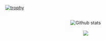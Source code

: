 [![trophy](https://github-profile-trophy.vercel.app/?username=Eric-Coutinho&theme=onedark)](https://github.com/ryo-ma/github-profile-trophy)
<!-- <div align="center">
      <img src="https://github-readme-stats.vercel.app/api?username=Eric-Coutinho&show_icons=true&title_color=fff&icon_color=79ff97&text_color=9f9f9f&bg_color=151515"/>
</div> -->
<br>
<div align="center">
      <img
        src="https://github-readme-stats.vercel.app/api/top-langs/?username=eric-coutinho&theme=dark&hide_border=false&include_all_commits=true&count_private=true&layout=compact"
        alt="Github stats"
      />
</div>
<br>
<div align="center">
      <img id="example-view" src="https://spotify-github-profile.vercel.app/api/view?uid=31vwslg7xullauhrtwjl7xiort6u&amp;cover_image=true&amp;theme=default&amp;show_offline=false&amp;background_color=121212&amp;interchange=true"uid=31vwslg7xullauhrtwjl7xiort6u&redirect=true">
</div>

